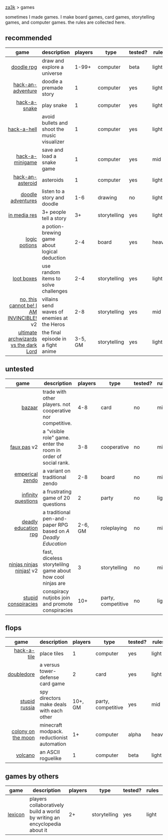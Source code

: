 [za3k](/) > games

<style>
body {
    margin: auto;
    width: fit-content;
}
td:first-child {
    text-align: right;
}
</style>

sometimes I made games. I make board games, card games, storytelling games, and computer games. the rules are collected here.

## recommended

| game                    | description                                   | players | type         | tested? | rules | good?  | date      
|-------------------------|-----------------------------------------------|---------|--------------|---------|-------|--------|-------------|
| [doodle rpg][1]         | draw and explore a universe                   | 1-99+   | computer     | beta    | light | yes    | 2022-12-03
| [hack-an-adventure][2]  | doodle a premade story                        | 1       | computer     | yes     | light | yes    | 2022-11-29
| [hack-a-snake][3]       | play snake                                    | 1       | computer     | yes     | light | maybe  | 2022-11-27
| [hack-a-hell][4]        | avoid bullets and shoot the music visualizer  | 1       | computer     | yes     | light | yes    | 2022-11-22
| [hack-a-minigame][5]    | save and load a snake game                    | 1       | computer     | yes     | mid   | maybe  | 2022-11-16
| [hack-an-asteroid][6]   | asteroids                                     | 1       | computer     | yes     | light | maybe  | 2022-11-07
| [doodle adventures][7]  | listen to a story and doodle                  | 1-6     | drawing      | no      | light | yes    | 2021-03-29
| [in media res][8]       | 3+ people tell a story                        | 3+      | storytelling | yes     | light | maybe  | 2022-02-25
| [logic potions][9]      | a potion-brewing game about logical deduction | 2-4     | board        | yes     | heavy | maybe  | 2021-03-13
| [loot boxes][10]        | use random items to solve challenges | 2-4     | storytelling | yes     | light | maybe  | 2021-02-08
| [no, this cannot be! I AM INVINCIBLE!][11] v2 | villains send waves of enemies at the Heros | 2-8          | storytelling         | yes      | mid        | yes           | 2021-02-08
| [ultimate archwizards vs the dark Lord][12]   | the final episode in a fight anime | 3-5, GM | storytelling         | yes      | light       | yes           | 2021-02-03

## untested

| game                           | description                                                    | players | type               | tested? | rules | good?   | date      
|--------------------------------|----------------------------------------------------------------|---------|--------------------|---------|-------|---------|-------------|
| [bazaar][13]                   | trade with other players. not cooperative nor competitive.     | 4-8     | card               | no      | mid   | not yet | 2022-03-04
| [faux pas][14] v2              | a "visible role" game. enter the room in order of social rank. | 3-8     | cooperative        | no      | mid   | maybe   | 2021-04-28
| [emperical zendo][15]          | a variant on traditional zendo                                 | 2-8     | board              | no      | mid   | no      | 2021-03-19
| [infinity questions][16]       | a frustrating game of 20 questions                             | 2       | party              | no      | light | maybe   | 2022-02-25
| [deadly education rpg][17]     | a traditional pen-and-paper RPG based on *A Deadly Education*  | 2-6, GM | roleplaying        | no      | mid   | no      | 2021-02-12
| [ninjas ninjas ninjas!][18] v2 | fast, diceless storytelilng game about how cool ninjas are     | 3       | storytelling       | no      | mid+  | no      | 2021-02-07
| [stupid conspiracies][19]      | conspiracy nutjobs join and promote conspiracies               | 10+     | party, competitive | no      | light | maybe   | 2021-01-17

## flops

| game                     | description                                | players | type               | tested? | rules | good?  | date      
|--------------------------|--------------------------------------------|---------|--------------------|---------|-------|--------|-------------|
| [hack-a-tile][20]        | place tiles                                | 1       | computer           | yes     | light | maybe  | 2022-11-11
| [doubledore][21]         | a versus tower-defense card game           | 2       | card               | yes     | light | no     | 2021-06-06
| [stupid russia][22]      | spy directors make deals with each other   | 10+, GM | party, competitive | yes     | mid   | no     | 2017-10-29
| [colony on the moon][23] | minecraft modpack. reductionist automation | 1+      | computer           | alpha   | heavy | no     | 2016-07-05
| [volcano][24]            | an ASCII roguelike                         | 1       | computer           | beta    | light | no     | 2013-02-05

## games by others

| game          | description                                                               | players | type         | tested?  | rules | good?  | date      
|---------------|---------------------------------------------------------------------------|---------|--------------|----------|-------|--------|-------------|
| [lexicon][25] | players collaboratively build a world by writing an encyclopedia about it | 2+      | storytelling | yes      | light | yes    | 2003-11-20


[1]: https://tilde.za3k.com/doodlerpg/
[2]: https://tilde.za3k.com/hackaday/adventure/
[3]: https://tilde.za3k.com/hackaday/snake/
[4]: https://tilde.za3k.com/hackaday/hell/
[5]: https://tilde.za3k.com/hackaday/mini/
[6]: https://tilde.za3k.com/hackaday/asteroid/
[7]: doodle_adventures
[8]: in_media_res
[9]: logic_potions
[10]: lootboxes
[11]: invincible
[12]: ultimate_archwizard

[13]: bazaar
[14]: faux_pas
[15]: emperical_zendo
[16]: infinity_questions
[17]: deadly
[18]: ninjas
[19]: conspiracies

[20]: https://tilde.za3k.com/hackaday/tile/
[21]: doubledore
[22]: stupid_russia
[23]: colony
[24]: https://github.com/za3k/volcano
[25]: lexicon

